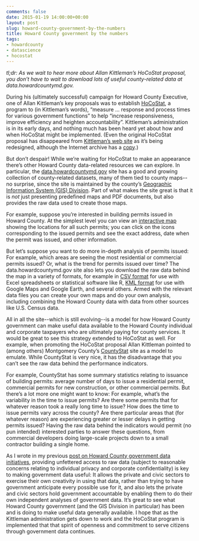 ```yaml
---
comments: false
date: 2015-01-19 14:00:00+00:00
layout: post
slug: howard-county-government-by-the-numbers
title: Howard County government by the numbers
tags:
- howardcounty
- datascience
- hocostat
---
```


_tl;dr: As we wait to hear more about Allan Kittleman’s HoCoStat proposal, you don’t have to wait to download lots of useful county-related data at data.howardcountymd.gov._

During his (ultimately successful) campaign for Howard County Executive, one of Allan Kittleman’s key proposals was to establish [HoCoStat](http://www.baltimoresun.com/news/maryland/howard/ellicott-city/ph-ho-cf-political-notebook-0911-20140911-story.html), a program to (in Kittleman’s words), “measure ... response and process times for various government functions” to help “increase responsiveness, improve efficiency and heighten accountability”. Kittleman’s administration is in its early days, and nothing much has been heard yet about how and when HoCoStat might be implemented. (Even the original HoCoStat proposal has disappeared from [Kittleman’s web site](http://kittleman.com) as it’s being redesigned, although the Internet archive has a [copy](https://web.archive.org/web/20141013202423/http://kittleman.com/hocostat/).)

But don’t despair! While we’re waiting for HoCoStat to make an appearance there’s other Howard County data-related resources we can explore. In particular, the [data.howardcountymd.gov](https://data.howardcountymd.gov) site has a good and growing collection of county-related datasets, many of them tied to county maps--no surprise, since the site is maintained by the county’s [Geographic Information System (GIS) Division](http://www.howardcountymd.gov/departments.aspx?ID=4294968277). Part of what makes the site great is that it is _not_ just presenting predefined maps and PDF documents, but also provides the raw data used to create those maps.

For example, suppose you’re interested in building permits issued in Howard County. At the simplest level you can view an [interactive map](https://data.howardcountymd.gov/InteractiveMapV3.html?Workspace=IndividualLayer&Layer=general:Permits_View_Building_New&LayerName=Building%20Permits%20(New)) showing the locations for all such permits; you can click on the icons corresponding to the issued permits and see the exact address, date when the permit was issued, and other information.

But let’s suppose you want to do more in-depth analysis of permits issued: For example, which areas are seeing the most residential or commercial permits issued? Or, what is the trend for permits issued over time? The data.howardcountymd.gov site also lets you download the raw data behind the map in a variety of formats, for example in [CSV format](https://data.howardcountymd.gov/geoserver/ows?service=WFS&version=1.0.0&request=GetFeature&typeName=general:Permits_View_Building_New&outputFormat=csv) for use with Excel spreadsheets or statistical software like R, [KML format](https://data.howardcountymd.gov/geoserver/ows?service=WFS&version=1.0.0&request=GetFeature&typeName=general:Permits_View_Building_New&outputFormat=kml) for use with Google Maps and Google Earth, and several others. Armed with the relevant data files you can create your own maps and do your own analysis, including combining the Howard County data with data from other sources like U.S. Census data.

All in all the site--which is still evolving--is a model for how Howard County government can make useful data available to the Howard County individual and corporate taxpayers who are ultimately paying for county services. It would be great to see this strategy extended to HoCoStat as well. For example, when promoting the HoCoStat proposal Allan Kittleman pointed to (among others) Montgomery County’s [CountyStat](http://www.montgomerycountymd.gov/countystat/) site as a model to emulate. While CountyStat is very nice, it has the disadvantage that you can’t see the raw data behind the performance indicators.

For example, CountyStat has some summary statistics relating to issuance of building permits: average number of days to issue a residential permit, commercial permits for new construction, or other commercial permits. But there’s a lot more one might want to know: For example, what’s the variability in the time to issue permits? Are there some permits that for whatever reason took a really long time to issue? How does the time to issue permits vary across the county? Are there particular areas that (for whatever reason) are experiencing greater or lesser delays in getting permits issued? Having the raw data behind the indicators would permit (no pun intended) interested parties to answer these questions, from commercial developers doing large-scale projects down to a small contractor building a single home.

As I wrote in my previous [post on Howard County government data initiatives](/2014/11/04/making-howard-county-government-data-of-value-to-us-all/), providing unfettered access to raw data (subject to reasonable concerns relating to individual privacy and corporate confidentiality) is key to making government data useful: It allows the private and civic sectors to exercise their own creativity in using that data, rather than trying to have government anticipate every possible use for it, and also lets the private and civic sectors hold government accountable by enabling them to do their own independent analyses of government data. It’s great to see what Howard County government (and the GIS Division in particular) has been and is doing to make useful data generally available. I hope that as the Kittleman administration gets down to work and the HoCoStat program is implemented that that spirit of openness and commitment to serve citizens through government data continues.
